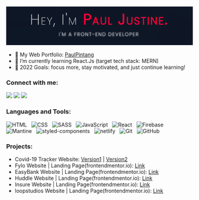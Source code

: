 ![Header](/banner-github.png)

- 🔭 My Web Portfolio: [PaulPintang][website]
- 🌱 I’m currently learning React.Js (target tech stack: MERN)
- 🥅 2022 Goals: focus more, stay motivated, and just continue learning!

### Connect with me:

<div>
  <a href=https://mail.google.com/mail/u/2/#inbox?compose=GTvVlcSBmlnSzdZvvqJFTGmvkLQrtwwqqkDRqdcstbDNQnqdtxvWpGStLHGsVbhGZcLlpLwHFMmXq"><img src="https://img.shields.io/badge/-Gmail-%23333?style=for-the-badge&logo=gmail&logoColor=white" target="_blank"></a>
  <a href="https://web.facebook.com/pauljustin.pintang" target="_blank"><img src="https://img.shields.io/badge/-Facebook-%1674EA?style=for-the-badge&logo=facebook&logoColor=white" target="_blank"></a>
  <a href="https://www.linkedin.com/in/paul-justine-pintang-822a3a22a/" target="_blank"><img src="https://img.shields.io/badge/-LinkedIn-%230077B5?style=for-the-badge&logo=linkedin&logoColor=white" target="_blank"></a>
</div>

### Languages and Tools:

<p>
  <img src="https://img.shields.io/badge/HTML5-E34F26?style=for-the-badge&logo=html5&logoColor=white" alt="HTML" />&nbsp;&nbsp;
  <img src="https://img.shields.io/badge/CSS3-1572B6?style=for-the-badge&logo=css3&logoColor=white" alt="CSS" />&nbsp;&nbsp;
  <img src="https://img.shields.io/badge/Sass-CC6699?style=for-the-badge&logo=sass&logoColor=white" alt="SASS" />&nbsp;&nbsp;
  <img src="https://img.shields.io/badge/JavaScript-323330?style=for-the-badge&logo=javascript&logoColor=F7DF1E" alt="JavaScript" />&nbsp;&nbsp;
  <img src="https://img.shields.io/badge/React-20232A?style=for-the-badge&logo=react&logoColor=61DAFB" alt="React" />&nbsp;&nbsp;
  <img src="https://img.shields.io/badge/firebase-ffca28?style=for-the-badge&logo=firebase&logoColor=black" alt="Firebase" />&nbsp;&nbsp;
  <img src="https://img.shields.io/badge/mantine-3295E8?style=for-the-badge&logo=mantine&logoColor=61DAFB" alt="Mantine" />&nbsp;&nbsp;
  <img src="https://img.shields.io/badge/styled--components-DB7093?style=for-the-badge&logo=styled-components&logoColor=white" alt="styled-components" />&nbsp;&nbsp;
  <img src="https://img.shields.io/badge/netlify-36A9B4?style=for-the-badge&logo=netlify&logoColor=black" alt="netlify" />&nbsp;&nbsp;
  <img src="https://img.shields.io/badge/Git-F05032?style=for-the-badge&logo=git&logoColor=white" alt="Git" />&nbsp;&nbsp;
  <img src="https://img.shields.io/badge/github%20-%23000.svg?&style=for-the-badge&logo=github&logoColor=white" alt="GitHub" />
</p>

### Projects:

- Covid-19 Tracker Website: [Version1][covidtracker] | [Version2][covidtrackerv2]
- Fylo Website | Landing Page(frontendmentor.io): [Link][fylo]
- EasyBank Website | Landing Page(frontendmentor.io): [Link][easybank]
- Huddle Website | Landing Page(frontendmentor.io): [Link][huddle]
- Insure Website | Landing Page(frontendmentor.io): [Link][insure]
- loopstudios Website | Landing Page(frontendmentor.io): [Link][loopstudios]

[website]: http://paulpintang.netlify.app

<!-- Projects -->

[covidtracker]: https://paulpintang.github.io/Covid-19-Tracker-App/
[covidtrackerv2]: https://pincovid19-tracker-v2.netlify.app/
[fylo]: https://festive-goldberg-678aaa.netlify.app/
[easybank]: https://sharp-heyrovsky-44e00e.netlify.app/
[huddle]: https://hudddleee-landing-page.netlify.app/
[insure]: https://festive-jennings-234480.netlify.app/
[loopstudios]: https://friendly-joliot-d759bc.netlify.app/
